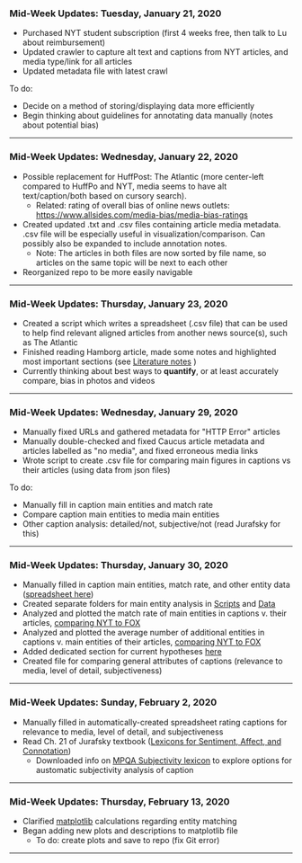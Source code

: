 ###  Mid-Week Updates: Tuesday, January 21, 2020

- Purchased NYT student subscription (first 4 weeks free, then talk to Lu about reimbursement)
- Updated crawler to capture alt text and captions from NYT articles, and media type/link for all articles
- Updated metadata file with latest crawl

To do:
- Decide on a method of storing/displaying data more efficiently
- Begin thinking about guidelines for annotating data manually (notes about potential bias)

---
### Mid-Week Updates: Wednesday, January 22, 2020

- Possible replacement for HuffPost: The Atlantic (more center-left compared to HuffPo and NYT, media seems to have alt text/caption/both based on cursory search).
    - Related: rating of overall bias of online news outlets: https://www.allsides.com/media-bias/media-bias-ratings
- Created updated .txt and .csv files containing article media metadata. .csv file will be especially useful in visualization/comparison. Can possibly also be expanded to include annotation notes.
    - Note: The articles in both files are now sorted by file name, so articles on the same topic will be next to each other
- Reorganized repo to be more easily navigable

---
### Mid-Week Updates: Thursday, January 23, 2020

- Created a script which writes a spreadsheet (.csv file) that can be used to help find relevant aligned articles from another news source(s), such as The Atlantic
- Finished reading Hamborg article, made some notes and highlighted most important sections (see [Literature notes](../Literature/README.md) )
- Currently thinking about best ways to **quantify**, or at least accurately compare, bias in photos and videos

---
### Mid-Week Updates: Wednesday, January 29, 2020

- Manually fixed URLs and gathered metadata for "HTTP Error" articles
- Manually double-checked and fixed Caucus article metadata and articles labelled as "no media", and fixed erroneous media links
- Wrote script to create .csv file for comparing main figures in captions vs their articles (using data from json files)

To do:
- Manually fill in caption main entities and match rate
- Compare caption main entities to media main entities
- Other caption analysis: detailed/not, subjective/not (read Jurafsky for this)

---
### Mid-Week Updates: Thursday, January 30, 2020

- Manually filled in caption main entities, match rate, and other entity data ([spreadsheet here](../Data/processed_data/caption_main_figures_edited.csv))
- Created separate folders for main entity analysis in [Scripts](../Scripts/Main_Entities/) and [Data](../Data/processed_data/Main_Entities/)
- Analyzed and plotted the match rate of main entities in captions v. their articles, [comparing NYT to FOX](../Data/processed_data/Main_Entities/README.md)
- Analyzed and plotted the average number of additional entities in captions v. main entities of their articles, [comparing NYT to FOX](../Data/processed_data/Main_Entities/README.md)
- Added dedicated section for current hypotheses [here](../Data/processed_data/README.md)
- Created file for comparing general attributes of captions (relevance to media, level of detail, subjectiveness)

---
### Mid-Week Updates: Sunday, February 2, 2020

- Manually filled in automatically-created spreadsheet rating captions for relevance to media, level of detail, and subjectiveness
- Read Ch. 21 of Jurafsky textbook ([Lexicons for Sentiment, Affect, and Connotation](https://web.stanford.edu/~jurafsky/slp3/21.pdf))
    - Downloaded info on [MPQA Subjectivity lexicon](../Literature/MPQA_Subjectivity_Lexicon) to explore options for austomatic subjectivity analysis of caption
    
---
### Mid-Week Updates: Thursday, February 13, 2020

- Clarified [matplotlib](../Data/Main_Entities/README.md) calculations regarding entity matching
- Began adding new plots and descriptions to matplotlib file
    - To do: create plots and save to repo (fix Git error)
    
---
